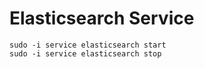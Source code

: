 # Elasticsearch Service

```
sudo -i service elasticsearch start
sudo -i service elasticsearch stop
```

